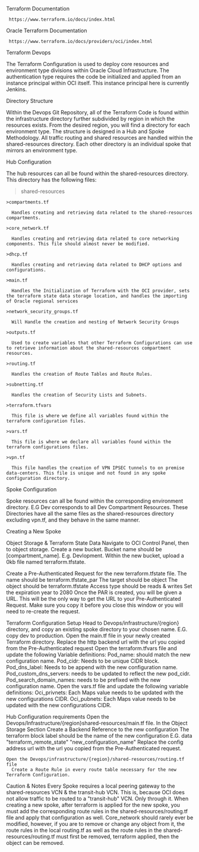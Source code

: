 Terraform Documentation

     https://www.terraform.io/docs/index.html

Oracle Terraform Documentation

     https://www.terraform.io/docs/providers/oci/index.html


Terraform Devops

The Terraform Configuration is used to deploy core resources and environment type divisions within Oracle Cloud Infrastructure. The authentication type requires the code be initialized and applied from an instance principal within OCI itself. This instance principal here is currently Jenkins.


Directory Structure

Within the Devops Git Repository, all of the Terraform Code is found within the infrastructure directory further subdivided by region in which the resources exists. From the desired region, you will find a directory for each environment type. The structure is designed in a Hub and Spoke Methodology. All traffic routing and shared resources are handled within the shared-resources directory. Each other directory is an individual spoke that mirrors an environment type.


Hub Configuration

The hub resources can all be found within the shared-resources directory. This directory has the following files:

  >shared-resources

    >compartments.tf

      Handles creating and retrieving data related to the shared-resources compartments.

    >core_network.tf

      Handles creating and retrieving data related to core networking components. This file should almost never be modified.

    >dhcp.tf

      Handles creating and retrieving data related to DHCP options and configurations.

    >main.tf

      Handles the Initialization of Terraform with the OCI provider, sets the terraform state data storage location, and handles the importing of Oracle regional services

    >network_security_groups.tf

      Will Handle the creation and nesting of Network Security Groups

    >outputs.tf

      Used to create variables that other Terraform Configurations can use to retrieve information about the shared-resources compartment resources.

    >routing.tf

      Handles the creation of Route Tables and Route Rules.

    >subnetting.tf

      Handles the creation of Security Lists and Subnets.

    >terraform.tfvars

      This file is where we define all variables found within the terraform configuration files.

    >vars.tf

      This file is where we declare all variables found within the terraform configurations files.

    >vpn.tf

      This file handles the creation of VPN IPSEC tunnels to on premise data-centers. This file is unique and not found in any spoke configuration directory.


Spoke Configuration

Spoke resources can all be found within the corresponding environment directory. E.G Dev corresponds to all Dev Compartment Resources. These Directories have all the same files as the shared-resources directory excluding vpn.tf, and they behave in the same manner.


Creating a New Spoke

  Object Storage & Terraform State Data
    Navigate to OCI Control Panel, then to object storage.
    Create a new bucket. Bucket name should be [compartment_name]. E.g. Devlopment.
    Within the new bucket, upload a 0kb file named terraform.tfstate.

  Create a Pre-Authenticated Request for the new terraform.tfstate file.
    The name should be terraform.tfstate_par
    The target should be object
    The object should be terraform.tfstate
    Access type should be reads & writes
    Set the expiration year to 2080
    Once the PAR is created, you will be given a URL.
      This will be the only way to get the URL to your Pre-Authenticated Request. Make sure you copy it before you close this window or you will need to re-create the request.

  Terraform Configuration Setup
    Head to Devops/infrastructure/{region} directory, and copy an existing spoke directory to your chosen name. E.G. copy dev to production.
      Open the main.tf file in your newly created Terraform directory.
      Replace the http backend url with the url you copied from the Pre-Authenticated request
    Open the terraform.tfvars file and update the following Variable definitions:
      Pod_name: should match the new configuration name.
      Pod_cidr: Needs to be unique CIDR block.
      Pod_dns_label: Needs to be append with the new configuration name.
      Pod_custom_dns_servers: needs to be updated to reflect the new pod_cidr.
      Pod_search_domain_names: needs to be prefixed with the new configuration name.
    Open the vars.tf file and update the following variable definitions:
      Oci_privnets: Each Maps value needs to be updated with the new configurations CIDR.
      Oci_pubnets: Each Maps value needs to be updated with the new configurations CIDR.

  Hub Configuration requirements
    Open the Devops/Infrastructure/{region}shared-resources/main.tf file.
      In the Object Storage Section Create a Backend Reference to the new configuration
      The terraform block label should be the name of the new configuration
      E.G. data "terraform_remote_state" "new_configuration_name"
      Replace the config address url with the url you copied from the Pre-Authenticated request.

    Open the Devops/infrastructure/{region}/shared-resources/routing.tf file
      Create a Route Rule in every route table necessary for the new Terraform Configuration.
      
Caution & Notes
Every Spoke requires a local peering gateway to the shared-resources VCN & the transit-hub VCN. This is, because OCI does not allow traffic to be routed to a "transit-hub" VCN. Only through it.
When creating a new spoke, after terraform is applied for the new spoke, you must add the corresponding route rules in the shared-resources/routing.tf file and apply that configuration as well.
Core_network should rarely ever be modified, however, if you are to remove or change any object from it, the route rules in the local routing.tf as well as the route rules in the shared-resources/routing.tf must first be removed, terraform applied, then the object can be removed.
